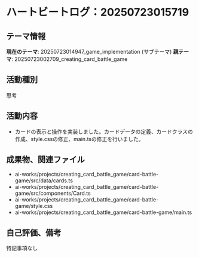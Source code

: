 # ハートビートログ：20250723015719

## テーマ情報
**現在のテーマ**: 20250723014947_game_implementation (サブテーマ)
**親テーマ**: 20250723002709_creating_card_battle_game

## 活動種別
思考

## 活動内容
- カードの表示と操作を実装しました。カードデータの定義、カードクラスの作成、style.cssの修正、main.tsの修正を行いました。

## 成果物、関連ファイル
- ai-works/projects/creating_card_battle_game/card-battle-game/src/data/cards.ts
- ai-works/projects/creating_card_battle_game/card-battle-game/src/components/Card.ts
- ai-works/projects/creating_card_battle_game/card-battle-game/style.css
- ai-works/projects/creating_card_battle_game/card-battle-game/main.ts

## 自己評価、備考
特記事項なし
